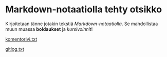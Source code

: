 # Markdown-notaatiolla tehty otsikko

Kirjoitetaan tänne jotakin tekstiä *Markdown-notaatiolla*.
Se mahdollistaa muun muassa **boldaukset** ja *kursivoinnit*!

[komentorivi.txt](https://github.com/villekov1/otm-harjoitustyo/blob/master/laskarit/viikko1/komentorivi.txt)

[gitlog.txt](https://github.com/villekov1/otm-harjoitustyo/blob/master/laskarit/viikko1/gitlog.txt)
